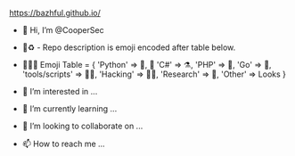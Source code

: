 https://bazhful.github.io/
- 👋 Hi, I’m @CooperSec
 
- 📢♻️ - Repo description is emoji encoded after table below.

- 📕📗📘 Emoji Table = {
                  'Python' => 🐍, 🧬
                  'C#' => ⚗️,
                  'PHP' => 📱,
                  'Go' => 🚁,
                  'tools/scripts' => 🍋🧯,
                  'Hacking' => 🎯🦠,
                  'Research' => 🧬,
                  'Other' => Looks
                  }
                  
                
- 👀 I’m interested in ...
- 🌱 I’m currently learning ...
- 💞️ I’m looking to collaborate on ...
- 📫 How to reach me ...

<!---
Bazhful/Bazhful is a ✨ special ✨ repository because its `README.md` (this file) appears on your GitHub profile.
You can click the Preview link to take a look at your changes.
--->
